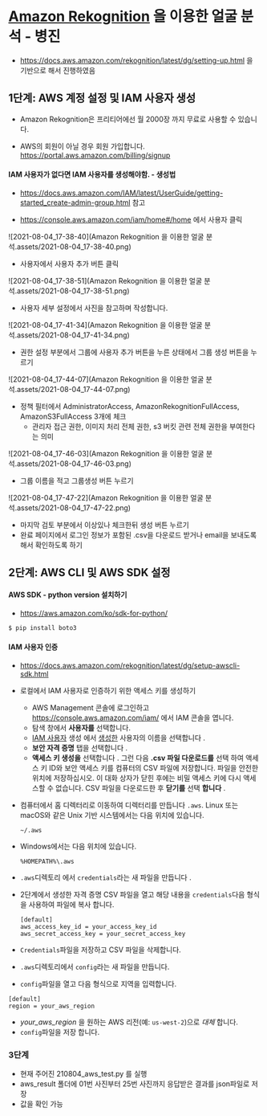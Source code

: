 # [Amazon Rekognition](https://us-west-2.console.aws.amazon.com/rekognition/home?region=us-west-2#/) 을 이용한 얼굴 분석 - 병진



- https://docs.aws.amazon.com/rekognition/latest/dg/setting-up.html 을 기반으로 해서 진행하였음



## 1단계: AWS 계정 설정 및 IAM 사용자 생성

- Amazon Rekognition은 프리티어에선 월 2000장 까지 무료로 사용할 수 있습니다.

- AWS의 회원이 아닐 경우 회원 가입합니다. https://portal.aws.amazon.com/billing/signup

  

#### IAM 사용자가 없다면 IAM 사용자를 생성해야함. - 생성법

- https://docs.aws.amazon.com/IAM/latest/UserGuide/getting-started_create-admin-group.html 참고

- https://console.aws.amazon.com/iam/home#/home 에서 사용자 클릭

![2021-08-04_17-38-40](Amazon Rekognition 을 이용한 얼굴 분석.assets/2021-08-04_17-38-40.png)

- 사용자에서 사용자 추가 버튼 클릭

![2021-08-04_17-38-51](Amazon Rekognition 을 이용한 얼굴 분석.assets/2021-08-04_17-38-51.png)

- 사용자 세부 설정에서 사진을 참고하며 작성합니다.

![2021-08-04_17-41-34](Amazon Rekognition 을 이용한 얼굴 분석.assets/2021-08-04_17-41-34.png)

- 권한 설정 부분에서 그룹에 사용자 추가 버튼을 누른 상태에서 그룹 생성 버튼을 누르기

![2021-08-04_17-44-07](Amazon Rekognition 을 이용한 얼굴 분석.assets/2021-08-04_17-44-07.png)

- 정책 필터에서 AdministratorAccess, AmazonRekognitionFullAccess, AmazonS3FullAccess 3개에 체크
  - 관리자 접근 권한, 이미지 처리 전체 권한, s3 버킷 관련 전체 권한을 부여한다는 의미

![2021-08-04_17-46-03](Amazon Rekognition 을 이용한 얼굴 분석.assets/2021-08-04_17-46-03.png)

- 그룹 이름을 적고 그룹생성 버튼 누르기

![2021-08-04_17-47-22](Amazon Rekognition 을 이용한 얼굴 분석.assets/2021-08-04_17-47-22.png)

- 마지막 검토 부분에서 이상있나 체크한뒤 생성 버튼 누르기
- 완료 페이지에서 로그인 정보가 포함된 .csv을 다운로드 받거나 email을 보내도록해서 확인하도록 하기





## 2단계: AWS CLI 및 AWS SDK 설정

#### AWS SDK - python version 설치하기

- https://aws.amazon.com/ko/sdk-for-python/

```bash
$ pip install boto3
```



#### IAM 사용자 인증

- https://docs.aws.amazon.com/rekognition/latest/dg/setup-awscli-sdk.html

- 로컬에서 IAM 사용자로 인증하기 위한 액세스 키를 생성하기

  - AWS Management 콘솔에 로그인하고 https://console.aws.amazon.com/iam/ 에서 IAM 콘솔을 엽니다.
  - 탐색 창에서 **사용자를** 선택합니다.
  - [IAM 사용자](https://docs.aws.amazon.com/rekognition/latest/dg/setting-up.html#setting-up-iam) 생성 에서 [생성한](https://docs.aws.amazon.com/rekognition/latest/dg/setting-up.html#setting-up-iam) 사용자의 이름을 선택합니다 .
  - **보안 자격 증명** 탭을 선택합니다 .
  - **액세스 키 생성을** 선택합니다 . 그런 다음 **.csv 파일 다운로드를** 선택 하여 액세스 키 ID와 보안 액세스 키를 컴퓨터의 CSV 파일에 저장합니다. 파일을 안전한 위치에 저장하십시오. 이 대화 상자가 닫힌 후에는 비밀 액세스 키에 다시 액세스할 수 없습니다. CSV 파일을 다운로드한 후 **닫기를** 선택 **합니다** .

- 컴퓨터에서 홈 디렉터리로 이동하여 디렉터리를 만듭니다 `.aws`. Linux 또는 macOS와 같은 Unix 기반 시스템에서는 다음 위치에 있습니다.

  ```
  ~/.aws
  ```

- Windows에서는 다음 위치에 있습니다.

  ```
  %HOMEPATH%\.aws
  ```

- `.aws`디렉토리 에서 `credentials`라는 새 파일을 만듭니다 .

- 2단계에서 생성한 자격 증명 CSV 파일을 열고 해당 내용을 `credentials`다음 형식을 사용하여 파일에 복사 합니다.

  ```
  [default]
  aws_access_key_id = your_access_key_id
  aws_secret_access_key = your_secret_access_key
  ```

- `Credentials`파일을 저장하고 CSV 파일을 삭제합니다.
- `.aws`디렉토리에서 `config`라는 새 파일을 만듭니다.
- `config`파일을 열고 다음 형식으로 지역을 입력합니다.

```
[default]
region = your_aws_region
```

- *your_aws_region* 을 원하는 AWS 리전(예: `us-west-2`)으로 *대체* 합니다.
- `config`파일을 저장 합니다.



### 3단계

- 현재 주어진 210804_aws_test.py 를 실행
- aws_result 폴더에 01번 사진부터 25번 사진까지 응답받은 결과를 json파일로 저장
- 값을 확인 가능